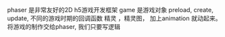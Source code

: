 phaser 是非常友好的2D h5游戏开发框架
game 是游戏对象
preload, create, update, 不同的游戏时期的回调函数
精灵  ，精灵图， 加上animation 就动起来。
将游戏的制作交给phaser, 我们只要写逻辑